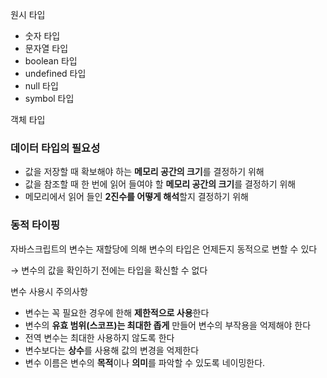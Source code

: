 원시 타입

- 숫자 타입
- 문자열 타입
- boolean 타입
- undefined 타입
- null 타입
- symbol 타입

객체 타입

### 데이터 타입의 필요성

- 값을 저장할 때 확보해야 하는 **메모리 공간의 크기**를 결정하기 위해
- 값을 참조할 때 한 번에 읽어 들여야 할 **메모리 공간의 크기**를 결정하기 위해
- 메모리에서 읽어 들인 **2진수를 어떻게 해석**할지 결정하기 위해

### 동적 타이핑

자바스크립트의 변수는 재할당에 의해 변수의 타입은 언제든지 동적으로 변할 수 있다

→ 변수의 값을 확인하기 전에는 타입을 확신할 수 없다

변수 사용시 주의사항

- 변수는 꼭 필요한 경우에 한해 **제한적으로 사용**한다
- 변수의 **유효 범위(스코프)는 최대한 좁게** 만들어 변수의 부작용을 억제해야 한다
- 전역 변수는 최대한 사용하지 않도록 한다
- 변수보다는 **상수**를 사용해 값의 변경을 억제한다
- 변수 이름은 변수의 **목적**이나 **의미**를 파악할 수 있도록 네이밍한다.
